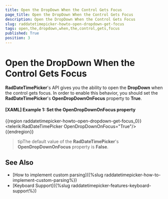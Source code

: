 ```yaml
---
title: Open the DropDown When the Control Gets Focus
page_title: Open the DropDown When the Control Gets Focus
description: Open the DropDown When the Control Gets Focus
slug: raddatetimepicker-howto-open-dropdown-get-focus
tags: open,the,dropdown,when,the,control,gets,focus
published: True
position: 3
---
```


# Open the DropDown When the Control Gets Focus

__RadDateTimePicker__'s API gives you the ability to open the __DropDown__ when the control gets focus. In order to enable this behavior, you should set the __RadDateTimePicker__'s  __OpenDropDownOnFocus__ property to __True__.

#### __[XAML] Example 1: Set the OpenDropDownOnFocus property__

{{region raddatetimepicker-howto-open-dropdown-get-focus_0}}
	<telerik:RadDateTimePicker OpenDropDownOnFocus="True"/>
{{endregion}}

>tipThe default value of the __RadDateTimePicker__'s __OpenDropDownOnFocus__ property is __False__.

## See Also

* [How to implement custom parsing]({%slug raddatetimepicker-how-to-implement-custom-parsing%})
* [Keyboard Support]({%slug raddatetimepicker-features-keyboard-support%})
